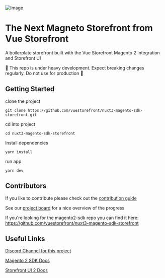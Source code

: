 ![Image](https://user-images.githubusercontent.com/45824492/245919144-03993fa2-1061-4c24-8e38-4be806725131.png)

# The Next Magneto Storefront from Vue Storefront
A boilerplate storefront built with the Vue Storefront Magento 2 Integration and Storefront UI

🚧 This repo is under heavy development. Expect breaking changes regularly. Do not use for production 🚧

## Getting Started
clone the project
```
git clone https://github.com/vuestorefront/nuxt3-magento-sdk-storefront.git
```
cd into project
```
cd nuxt3-magento-sdk-storefront
```
Install dependencies
```
yarn install
```
run app
```
yarn dev
```


## Contributors
If you like to contribute please check out the [contribution guide](.github/CONTRIBUTING.md)

See our [project board](https://github.com/orgs/vuestorefront/projects/5) for a nice overview of the progress

If you're looking for the magento2-sdk repo you can find it here: https://github.com/vuestorefront/nuxt3-magento-sdk-storefront


## Useful Links

[Discord Channel for this project](https://discord.com/channels/770285988244750366/1118217168258089110)

[Magento 2 SDK Docs](https://docs.vuestorefront.io/sdk-magento2/)

[Storefront UI 2 Docs](https://docs.storefrontui.io/v2/)
